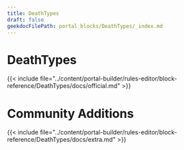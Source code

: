 ```yaml
---
title: DeathTypes
draft: false
geekdocFilePath: portal_blocks/DeathTypes/_index.md
---
```

# DeathTypes
{{< include file="../content/portal-builder/rules-editor/block-reference/DeathTypes/docs/official.md" >}}

# Community Additions

{{< include file="../content/portal-builder/rules-editor/block-reference/DeathTypes/docs/extra.md" >}}
